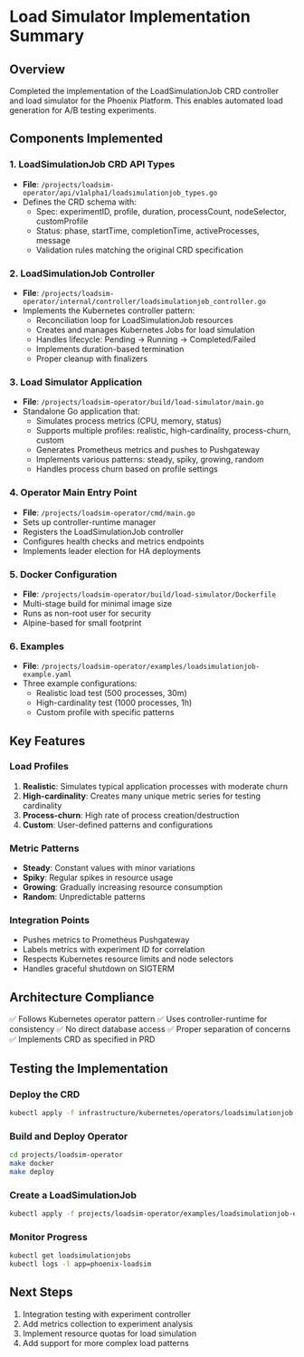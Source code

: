 # Load Simulator Implementation Summary

## Overview
Completed the implementation of the LoadSimulationJob CRD controller and load simulator for the Phoenix Platform. This enables automated load generation for A/B testing experiments.

## Components Implemented

### 1. LoadSimulationJob CRD API Types
- **File**: `/projects/loadsim-operator/api/v1alpha1/loadsimulationjob_types.go`
- Defines the CRD schema with:
  - Spec: experimentID, profile, duration, processCount, nodeSelector, customProfile
  - Status: phase, startTime, completionTime, activeProcesses, message
  - Validation rules matching the original CRD specification

### 2. LoadSimulationJob Controller
- **File**: `/projects/loadsim-operator/internal/controller/loadsimulationjob_controller.go`
- Implements the Kubernetes controller pattern:
  - Reconciliation loop for LoadSimulationJob resources
  - Creates and manages Kubernetes Jobs for load simulation
  - Handles lifecycle: Pending → Running → Completed/Failed
  - Implements duration-based termination
  - Proper cleanup with finalizers

### 3. Load Simulator Application
- **File**: `/projects/loadsim-operator/build/load-simulator/main.go`
- Standalone Go application that:
  - Simulates process metrics (CPU, memory, status)
  - Supports multiple profiles: realistic, high-cardinality, process-churn, custom
  - Generates Prometheus metrics and pushes to Pushgateway
  - Implements various patterns: steady, spiky, growing, random
  - Handles process churn based on profile settings

### 4. Operator Main Entry Point
- **File**: `/projects/loadsim-operator/cmd/main.go`
- Sets up controller-runtime manager
- Registers the LoadSimulationJob controller
- Configures health checks and metrics endpoints
- Implements leader election for HA deployments

### 5. Docker Configuration
- **File**: `/projects/loadsim-operator/build/load-simulator/Dockerfile`
- Multi-stage build for minimal image size
- Runs as non-root user for security
- Alpine-based for small footprint

### 6. Examples
- **File**: `/projects/loadsim-operator/examples/loadsimulationjob-example.yaml`
- Three example configurations:
  - Realistic load test (500 processes, 30m)
  - High-cardinality test (1000 processes, 1h)
  - Custom profile with specific patterns

## Key Features

### Load Profiles
1. **Realistic**: Simulates typical application processes with moderate churn
2. **High-cardinality**: Creates many unique metric series for testing cardinality
3. **Process-churn**: High rate of process creation/destruction
4. **Custom**: User-defined patterns and configurations

### Metric Patterns
- **Steady**: Constant values with minor variations
- **Spiky**: Regular spikes in resource usage
- **Growing**: Gradually increasing resource consumption
- **Random**: Unpredictable patterns

### Integration Points
- Pushes metrics to Prometheus Pushgateway
- Labels metrics with experiment ID for correlation
- Respects Kubernetes resource limits and node selectors
- Handles graceful shutdown on SIGTERM

## Architecture Compliance
✅ Follows Kubernetes operator pattern
✅ Uses controller-runtime for consistency
✅ No direct database access
✅ Proper separation of concerns
✅ Implements CRD as specified in PRD

## Testing the Implementation

### Deploy the CRD
```bash
kubectl apply -f infrastructure/kubernetes/operators/loadsimulationjob.yaml
```

### Build and Deploy Operator
```bash
cd projects/loadsim-operator
make docker
make deploy
```

### Create a LoadSimulationJob
```bash
kubectl apply -f projects/loadsim-operator/examples/loadsimulationjob-example.yaml
```

### Monitor Progress
```bash
kubectl get loadsimulationjobs
kubectl logs -l app=phoenix-loadsim
```

## Next Steps
1. Integration testing with experiment controller
2. Add metrics collection to experiment analysis
3. Implement resource quotas for load simulation
4. Add support for more complex load patterns